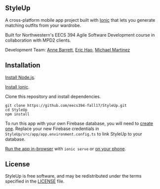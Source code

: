 ## StyleUp

A cross-platform mobile app project built with [Ionic](https://ionicframework.com/docs) that lets you generate matching outfits from your wardrobe.

Built for Northwestern's EECS 394 Agile Software Development course in collaboration with MPD2 clients.

Development Team: [Anne Barrett](https://github.com/anneb1397), [Eric Hao](https://github.com/brotatotes/), [Michael Martinez](https://github.com/freetostones)

## Installation

[Install Node.js](https://nodejs.org/en/download/package-manager/).

[Install Ionic](https://ionicframework.com/docs/intro/installation/).

Clone this repository and install dependencies.
```
git clone https://github.com/eecs394-fall17/StyleUp.git
cd StyleUp
npm install
```

To run this app with your own Firebase database, you will need to [create one](https://firebase.google.com/docs/web/setup?authuser=1). Replace your new Firebase credentials in `StyleUp/src/app/app.environment.config.ts` to link StyleUp to your database.

[Run the app in-browser](https://ionicframework.com/docs/intro/tutorial/#viewing-the-app-in-a-browser) with `ionic serve` or [on your phone](https://ionicframework.com/docs/intro/deploying/).

## License

StyleUp is free software, and may be redistributed under the terms specified in the [LICENSE] file.

[LICENSE]: /LICENSE
